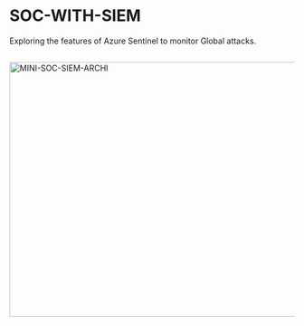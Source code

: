 # SOC-WITH-SIEM
 Exploring the features of Azure Sentinel to monitor Global attacks. 

##

<img src="https://github.com/azak00/SOC-WITH-SIEM/assets/26345001/43742caa-cffe-4972-aa2f-855d5074e2ca" alt="MINI-SOC-SIEM-ARCHI" style="height: 450px; width:850;"/> 

<!--
![Mini-Soc with SIEM](https://github.com/azak00/SOC-WITH-SIEM/assets/26345001/43742caa-cffe-4972-aa2f-855d5074e2ca)



